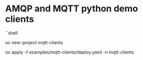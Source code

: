 # AMQP and MQTT python demo clients

``shell

oc new-project mqtt-clients

oc apply -f examples/mqtt-clients/deploy.yaml -n mqtt-clients

```

